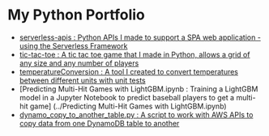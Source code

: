 # My Python Portfolio

- [serverless-apis : Python APIs I made to support a SPA web application - using the Serverless Framework](../serverless-apis)
- [tic-tac-toe : A tic tac toe game that I made in Python, allows a grid of any size and any number of players](../tic-tac-toe)
- [temperatureConversion : A tool I created to convert temperatures between different units with unit tests](https://github.com/JonHolman/temperatureConversion)
- [Predicting Multi-Hit Games with LightGBM.ipynb : Training a LightGBM model in a Jupyter Notebook to predict baseball players to get a multi-hit game] (../Predicting Multi-Hit Games with LightGBM.ipynb)
- [dynamo_copy_to_another_table.py : A script to work with AWS APIs to copy data from one DynamoDB table to another](dynamo_copy_to_another_table.py)
